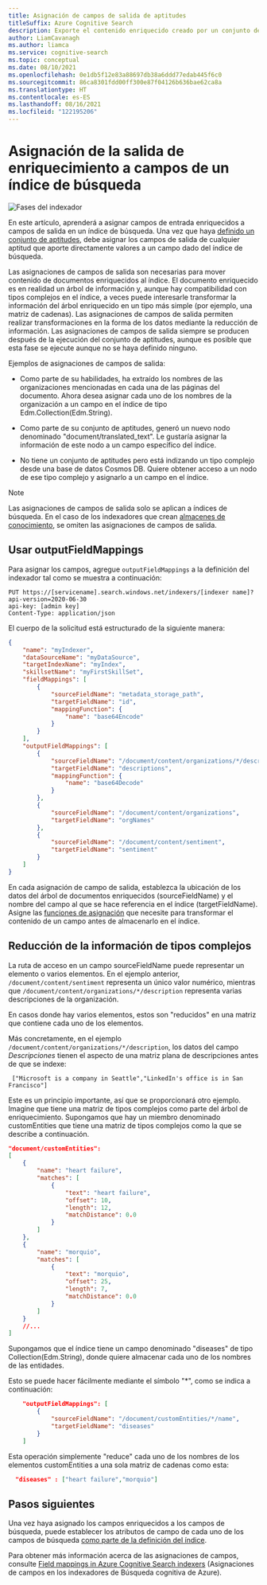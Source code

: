 ```yaml
---
title: Asignación de campos de salida de aptitudes
titleSuffix: Azure Cognitive Search
description: Exporte el contenido enriquecido creado por un conjunto de aptitudes mediante la asignación de sus campos de salida a los campos de un índice de búsqueda.
author: LiamCavanagh
ms.author: liamca
ms.service: cognitive-search
ms.topic: conceptual
ms.date: 08/10/2021
ms.openlocfilehash: 0e1db5f12e83a88697db38a6ddd77edab445f6c0
ms.sourcegitcommit: 86ca8301fdd00ff300e87f04126b636bae62ca8a
ms.translationtype: HT
ms.contentlocale: es-ES
ms.lasthandoff: 08/16/2021
ms.locfileid: "122195206"
---
```

# <a name="map-enrichment-output-to-fields-in-a-search-index"></a>Asignación de la salida de enriquecimiento a campos de un índice de búsqueda

![Fases del indexador](./media/cognitive-search-output-field-mapping/indexer-stages-output-field-mapping.png "fases del indexador")

En este artículo, aprenderá a asignar campos de entrada enriquecidos a campos de salida en un índice de búsqueda. Una vez que haya [definido un conjunto de aptitudes](cognitive-search-defining-skillset.md), debe asignar los campos de salida de cualquier aptitud que aporte directamente valores a un campo dado del índice de búsqueda.

Las asignaciones de campos de salida son necesarias para mover contenido de documentos enriquecidos al índice.  El documento enriquecido es en realidad un árbol de información y, aunque hay compatibilidad con tipos complejos en el índice, a veces puede interesarle transformar la información del árbol enriquecido en un tipo más simple (por ejemplo, una matriz de cadenas). Las asignaciones de campos de salida permiten realizar transformaciones en la forma de los datos mediante la reducción de información. Las asignaciones de campos de salida siempre se producen después de la ejecución del conjunto de aptitudes, aunque es posible que esta fase se ejecute aunque no se haya definido ninguno.

Ejemplos de asignaciones de campos de salida:

* Como parte de su habilidades, ha extraído los nombres de las organizaciones mencionadas en cada una de las páginas del documento. Ahora desea asignar cada uno de los nombres de la organización a un campo en el índice de tipo Edm.Collection(Edm.String).

* Como parte de su conjunto de aptitudes, generó un nuevo nodo denominado "document/translated_text". Le gustaría asignar la información de este nodo a un campo específico del índice.

* No tiene un conjunto de aptitudes pero está indizando un tipo complejo desde una base de datos Cosmos DB. Quiere obtener acceso a un nodo de ese tipo complejo y asignarlo a un campo en el índice.

> [!NOTE]
> Las asignaciones de campos de salida solo se aplican a índices de búsqueda. En el caso de los indexadores que crean [almacenes de conocimiento](knowledge-store-concept-intro.md), se omiten las asignaciones de campos de salida.

## <a name="use-outputfieldmappings"></a>Usar outputFieldMappings

Para asignar los campos, agregue `outputFieldMappings` a la definición del indexador tal como se muestra a continuación:

```http
PUT https://[servicename].search.windows.net/indexers/[indexer name]?api-version=2020-06-30
api-key: [admin key]
Content-Type: application/json
```

El cuerpo de la solicitud está estructurado de la siguiente manera:

```json
{
    "name": "myIndexer",
    "dataSourceName": "myDataSource",
    "targetIndexName": "myIndex",
    "skillsetName": "myFirstSkillSet",
    "fieldMappings": [
        {
            "sourceFieldName": "metadata_storage_path",
            "targetFieldName": "id",
            "mappingFunction": {
                "name": "base64Encode"
            }
        }
    ],
    "outputFieldMappings": [
        {
            "sourceFieldName": "/document/content/organizations/*/description",
            "targetFieldName": "descriptions",
            "mappingFunction": {
                "name": "base64Decode"
            }
        },
        {
            "sourceFieldName": "/document/content/organizations",
            "targetFieldName": "orgNames"
        },
        {
            "sourceFieldName": "/document/content/sentiment",
            "targetFieldName": "sentiment"
        }
    ]
}
```

En cada asignación de campo de salida, establezca la ubicación de los datos del árbol de documentos enriquecidos (sourceFieldName) y el nombre del campo al que se hace referencia en el índice (targetFieldName). Asigne las [funciones de asignación](search-indexer-field-mappings.md#field-mapping-functions) que necesite para transformar el contenido de un campo antes de almacenarlo en el índice.

## <a name="flattening-information-from-complex-types"></a>Reducción de la información de tipos complejos 

La ruta de acceso en un campo sourceFieldName puede representar un elemento o varios elementos. En el ejemplo anterior, ```/document/content/sentiment``` representa un único valor numérico, mientras que ```/document/content/organizations/*/description``` representa varias descripciones de la organización. 

En casos donde hay varios elementos, estos son "reducidos" en una matriz que contiene cada uno de los elementos. 

Más concretamente, en el ejemplo ```/document/content/organizations/*/description```, los datos del campo *Descripciones* tienen el aspecto de una matriz plana de descripciones antes de que se indexe:

```
 ["Microsoft is a company in Seattle","LinkedIn's office is in San Francisco"]
```

Este es un principio importante, así que se proporcionará otro ejemplo. Imagine que tiene una matriz de tipos complejos como parte del árbol de enriquecimiento. Supongamos que hay un miembro denominado customEntities que tiene una matriz de tipos complejos como la que se describe a continuación.

```json
"document/customEntities": 
[
    {
        "name": "heart failure",
        "matches": [
            {
                "text": "heart failure",
                "offset": 10,
                "length": 12,
                "matchDistance": 0.0
            }
        ]
    },
    {
        "name": "morquio",
        "matches": [
            {
                "text": "morquio",
                "offset": 25,
                "length": 7,
                "matchDistance": 0.0
            }
        ]
    }
    //...
]
```

Supongamos que el índice tiene un campo denominado "diseases" de tipo Collection(Edm.String), donde quiere almacenar cada uno de los nombres de las entidades. 

Esto se puede hacer fácilmente mediante el símbolo "\*", como se indica a continuación:

```json
    "outputFieldMappings": [
        {
            "sourceFieldName": "/document/customEntities/*/name",
            "targetFieldName": "diseases"
        }
    ]
```

Esta operación simplemente "reduce" cada uno de los nombres de los elementos customEntities a una sola matriz de cadenas como esta:

```json
  "diseases" : ["heart failure","morquio"]
```

## <a name="next-steps"></a>Pasos siguientes
Una vez haya asignado los campos enriquecidos a los campos de búsqueda, puede establecer los atributos de campo de cada uno de los campos de búsqueda [como parte de la definición del índice](search-what-is-an-index.md).

Para obtener más información acerca de las asignaciones de campos, consulte [Field mappings in Azure Cognitive Search indexers](search-indexer-field-mappings.md) (Asignaciones de campos en los indexadores de Búsqueda cognitiva de Azure).